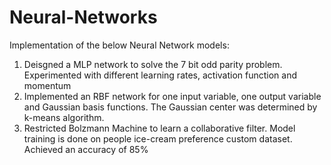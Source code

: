# Neural-Networks
Implementation of the below Neural Network models:
1. Deisgned a MLP network to solve the 7 bit odd parity problem. Experimented with different learning rates, activation function and momentum
2. Implemented an RBF network for one input variable, one output variable and Gaussian basis functions. The Gaussian center was determined by k-means algorithm. 
3. Restricted Bolzmann Machine to learn a collaborative filter. Model training is done on people ice-cream preference custom dataset. Achieved an accuracy of 85%
